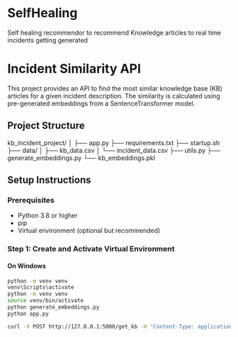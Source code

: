 # SelfHealing
Self healing recommendor to recommend Knowledge articles to real time incidents getting generated
# Incident Similarity API

This project provides an API to find the most similar knowledge base (KB) articles for a given incident description. The similarity is calculated using pre-generated embeddings from a SentenceTransformer model.

## Project Structure

kb_incident_project/
│
├── app.py
├── requirements.txt
├── startup.sh
├── data/
│ ├── kb_data.csv
│ └── incident_data.csv
├── utils.py
├── generate_embeddings.py
└── kb_embeddings.pkl


## Setup Instructions

### Prerequisites

- Python 3.8 or higher
- pip
- Virtual environment (optional but recommended)

### Step 1: Create and Activate Virtual Environment

#### On Windows
```sh
python -m venv venv
venv\Scripts\activate
python -m venv venv
source venv/bin/activate
python generate_embeddings.py
python app.py

curl -X POST http://127.0.0.1:5000/get_kb -H "Content-Type: application/json" -d '{"incident_number": "INC005", "description": "Users are unable to authenticate due to login issues"}'

